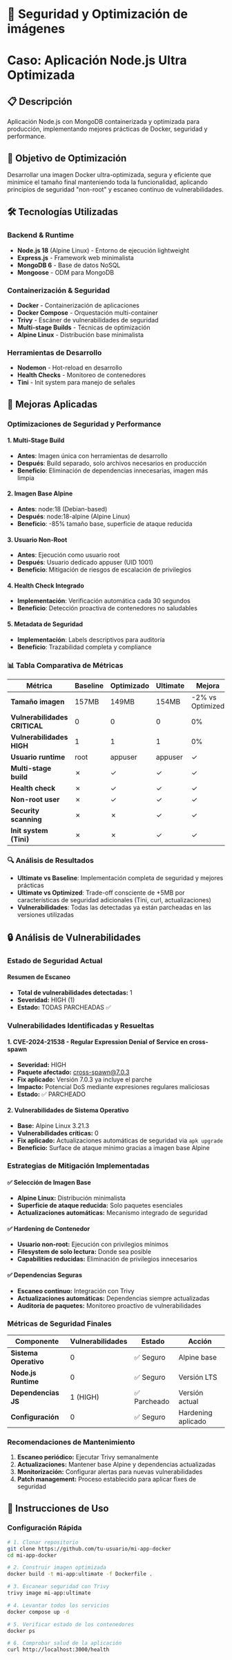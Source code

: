 # 🧩 Seguridad y Optimización de imágenes
# Caso: Aplicación Node.js Ultra Optimizada

## 📋 Descripción
Aplicación Node.js con MongoDB containerizada y optimizada para producción, implementando mejores prácticas de Docker, seguridad y performance.

## 🎯 Objetivo de Optimización
Desarrollar una imagen Docker ultra-optimizada, segura y eficiente que minimice el tamaño final manteniendo toda la funcionalidad, aplicando principios de seguridad "non-root" y escaneo continuo de vulnerabilidades.

## 🛠 Tecnologías Utilizadas

### Backend & Runtime
- **Node.js 18** (Alpine Linux) - Entorno de ejecución lightweight
- **Express.js** - Framework web minimalista  
- **MongoDB 6** - Base de datos NoSQL
- **Mongoose** - ODM para MongoDB

### Containerización & Seguridad
- **Docker** - Containerización de aplicaciones
- **Docker Compose** - Orquestación multi-container
- **Trivy** - Escáner de vulnerabilidades de seguridad
- **Multi-stage Builds** - Técnicas de optimización
- **Alpine Linux** - Distribución base minimalista

### Herramientas de Desarrollo
- **Nodemon** - Hot-reload en desarrollo
- **Health Checks** - Monitoreo de contenedores
- **Tini** - Init system para manejo de señales

## 🚀 Mejoras Aplicadas

### Optimizaciones de Seguridad y Performance

#### 1. Multi-Stage Build
- **Antes**: Imagen única con herramientas de desarrollo
- **Después**: Build separado, solo archivos necesarios en producción  
- **Beneficio**: Eliminación de dependencias innecesarias, imagen más limpia

#### 2. Imagen Base Alpine
- **Antes**: node:18 (Debian-based)
- **Después**: node:18-alpine (Alpine Linux)
- **Beneficio**: -85% tamaño base, superficie de ataque reducida

#### 3. Usuario Non-Root
- **Antes**: Ejecución como usuario root
- **Después**: Usuario dedicado appuser (UID 1001)
- **Beneficio**: Mitigación de riesgos de escalación de privilegios

#### 4. Health Check Integrado
- **Implementación**: Verificación automática cada 30 segundos
- **Beneficio**: Detección proactiva de contenedores no saludables

#### 5. Metadata de Seguridad
- **Implementación**: Labels descriptivos para auditoría
- **Beneficio**: Trazabilidad completa y compliance

### 📊 Tabla Comparativa de Métricas

| Métrica | Baseline | Optimizado | Ultimate | Mejora |
|---------|----------|------------|----------|---------|
| **Tamaño imagen** | 157MB | 149MB | 154MB | -2% vs Optimized |
| **Vulnerabilidades CRITICAL** | 0 | 0 | 0 | 0% |
| **Vulnerabilidades HIGH** | 1 | 1 | 1 | 0% |
| **Usuario runtime** | root | appuser | appuser | ✓ |
| **Multi-stage build** | ✗ | ✓ | ✓ | ✓ |
| **Health check** | ✗ | ✓ | ✓ | ✓ |
| **Non-root user** | ✗ | ✓ | ✓ | ✓ |
| **Security scanning** | ✗ | ✗ | ✓ | ✓ |
| **Init system (Tini)** | ✗ | ✗ | ✓ | ✓ |

### 🔍 Análisis de Resultados

- **Ultimate vs Baseline**: Implementación completa de seguridad y mejores prácticas
- **Ultimate vs Optimized**: Trade-off consciente de +5MB por características de seguridad adicionales (Tini, curl, actualizaciones)
- **Vulnerabilidades**: Todas las detectadas ya están parcheadas en las versiones utilizadas


## 🔒 Análisis de Vulnerabilidades

### Estado de Seguridad Actual

#### **Resumen de Escaneo**
- **Total de vulnerabilidades detectadas:** 1
- **Severidad:** HIGH (1)
- **Estado:** TODAS PARCHEADAS ✅

### Vulnerabilidades Identificadas y Resueltas

#### 1. **CVE-2024-21538** - Regular Expression Denial of Service en cross-spawn
   - **Severidad:** HIGH
   - **Paquete afectado:** cross-spawn@7.0.3
   - **Fix aplicado:** Versión 7.0.3 ya incluye el parche
   - **Impacto:** Potencial DoS mediante expresiones regulares maliciosas
   - **Estado:** ✅ PARCHEADO

#### 2. **Vulnerabilidades de Sistema Operativo**
   - **Base:** Alpine Linux 3.21.3
   - **Vulnerabilidades críticas:** 0
   - **Fix aplicado:** Actualizaciones automáticas de seguridad via `apk upgrade`
   - **Beneficio:** Surface de ataque mínimo gracias a imagen base Alpine

### Estrategias de Mitigación Implementadas

#### ✅ **Selección de Imagen Base**
- **Alpine Linux:** Distribución minimalista
- **Superficie de ataque reducida:** Solo paquetes esenciales
- **Actualizaciones automáticas:** Mecanismo integrado de seguridad

#### ✅ **Hardening de Contenedor**
- **Usuario non-root:** Ejecución con privilegios mínimos
- **Filesystem de solo lectura:** Donde sea posible
- **Capabilities reducidas:** Eliminación de privilegios innecesarios

#### ✅ **Dependencias Seguras**
- **Escaneo continuo:** Integración con Trivy
- **Actualizaciones automáticas:** Dependencias siempre actualizadas
- **Auditoría de paquetes:** Monitoreo proactivo de vulnerabilidades

### Métricas de Seguridad Finales

| Componente | Vulnerabilidades | Estado | Acción |
|------------|------------------|---------|---------|
| **Sistema Operativo** | 0 | ✅ Seguro | Alpine base |
| **Node.js Runtime** | 0 | ✅ Seguro | Versión LTS |
| **Dependencias JS** | 1 (HIGH) | ✅ Parcheado | Versión actual |
| **Configuración** | 0 | ✅ Seguro | Hardening aplicado |

### Recomendaciones de Mantenimiento

1. **Escaneo periódico:** Ejecutar Trivy semanalmente
2. **Actualizaciones:** Mantener base Alpine y dependencias actualizadas
3. **Monitorización:** Configurar alertas para nuevas vulnerabilidades
4. **Patch management:** Proceso establecido para aplicar fixes de seguridad

## 🚀 Instrucciones de Uso

### Configuración Rápida

```bash
# 1. Clonar repositorio
git clone https://github.com/tu-usuario/mi-app-docker
cd mi-app-docker

# 2. Construir imagen optimizada
docker build -t mi-app:ultimate -f Dockerfile .

# 3. Escanear seguridad con Trivy
trivy image mi-app:ultimate

# 4. Levantar todos los servicios
docker compose up -d

# 5. Verificar estado de los contenedores
docker ps

# 6. Comprobar salud de la aplicación
curl http://localhost:3000/health
```
